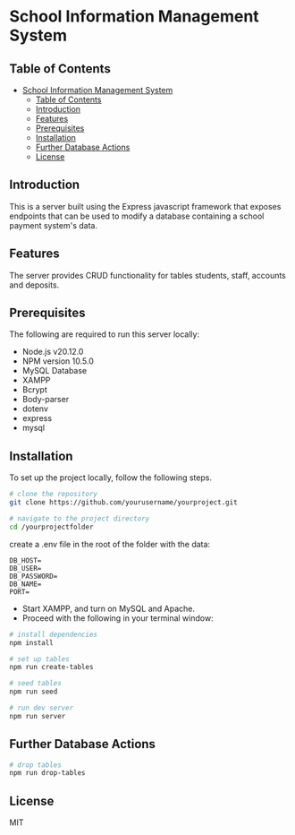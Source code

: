 # School Information Management System

## Table of Contents
- [School Information Management System](#school-information-management-system)
  - [Table of Contents](#table-of-contents)
  - [Introduction](#introduction)
  - [Features](#features)
  - [Prerequisites](#prerequisites)
  - [Installation](#installation)
  - [Further Database Actions](#further-database-actions)
  - [License](#license)

## Introduction
This is a server built using the Express javascript framework that exposes endpoints that can be used to modify a database containing a school payment system's data.

## Features
The server provides CRUD functionality for tables students, staff, accounts and deposits.

## Prerequisites
The following are required to run this server locally:
- Node.js v20.12.0
- NPM version 10.5.0
- MySQL Database
- XAMPP
- Bcrypt
- Body-parser
- dotenv
- express
- mysql

## Installation
To set up the project locally, follow the following steps.
```bash
# clone the repository
git clone https://github.com/yourusername/yourproject.git

# navigate to the project directory
cd /yourprojectfolder
```

create a .env file in the root of the folder with the data:
```
DB_HOST=
DB_USER=
DB_PASSWORD=
DB_NAME=
PORT=
```

- Start XAMPP, and turn on MySQL and Apache.
- Proceed with the following in your terminal window:

```bash
# install dependencies
npm install

# set up tables
npm run create-tables

# seed tables
npm run seed

# run dev server
npm run server
```

## Further Database Actions
```bash
# drop tables
npm run drop-tables
```

## License
MIT